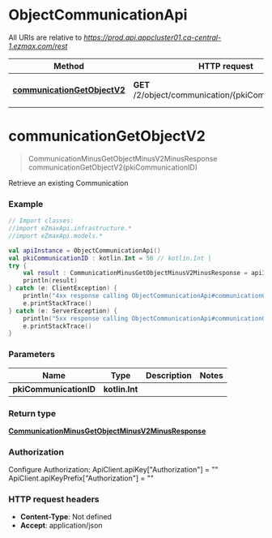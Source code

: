 # ObjectCommunicationApi

All URIs are relative to *https://prod.api.appcluster01.ca-central-1.ezmax.com/rest*

Method | HTTP request | Description
------------- | ------------- | -------------
[**communicationGetObjectV2**](ObjectCommunicationApi.md#communicationGetObjectV2) | **GET** /2/object/communication/{pkiCommunicationID} | Retrieve an existing Communication


<a name="communicationGetObjectV2"></a>
# **communicationGetObjectV2**
> CommunicationMinusGetObjectMinusV2MinusResponse communicationGetObjectV2(pkiCommunicationID)

Retrieve an existing Communication



### Example
```kotlin
// Import classes:
//import eZmaxApi.infrastructure.*
//import eZmaxApi.models.*

val apiInstance = ObjectCommunicationApi()
val pkiCommunicationID : kotlin.Int = 56 // kotlin.Int | 
try {
    val result : CommunicationMinusGetObjectMinusV2MinusResponse = apiInstance.communicationGetObjectV2(pkiCommunicationID)
    println(result)
} catch (e: ClientException) {
    println("4xx response calling ObjectCommunicationApi#communicationGetObjectV2")
    e.printStackTrace()
} catch (e: ServerException) {
    println("5xx response calling ObjectCommunicationApi#communicationGetObjectV2")
    e.printStackTrace()
}
```

### Parameters

Name | Type | Description  | Notes
------------- | ------------- | ------------- | -------------
 **pkiCommunicationID** | **kotlin.Int**|  |

### Return type

[**CommunicationMinusGetObjectMinusV2MinusResponse**](CommunicationMinusGetObjectMinusV2MinusResponse.md)

### Authorization


Configure Authorization:
    ApiClient.apiKey["Authorization"] = ""
    ApiClient.apiKeyPrefix["Authorization"] = ""

### HTTP request headers

 - **Content-Type**: Not defined
 - **Accept**: application/json

